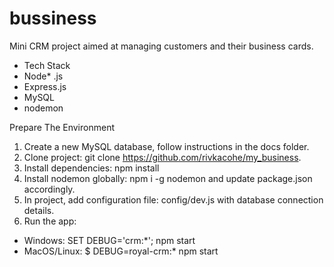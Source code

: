 # bussiness

Mini CRM project aimed at managing customers and their business cards.

* Tech Stack
* Node* .js
* Express.js
* MySQL
* nodemon

Prepare The Environment
1. Create a new MySQL database, follow instructions in the docs folder.
2. Clone project: git clone https://github.com/rivkacohe/my_business.
3. Install dependencies: npm install
4. Install nodemon globally: npm i -g nodemon and update package.json accordingly.
5. In project, add configuration file: config/dev.js with database connection details.
6. Run the app:
* Windows: SET DEBUG='crm:*'; npm start
* MacOS/Linux: $ DEBUG=royal-crm:* npm start
